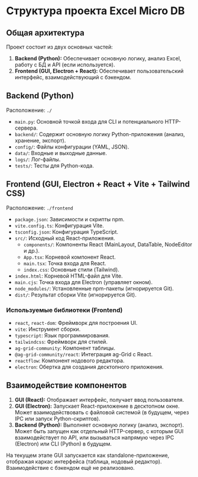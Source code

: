 # Структура проекта Excel Micro DB

## Общая архитектура

Проект состоит из двух основных частей:

1.  **Backend (Python):** Обеспечивает основную логику, анализ Excel, работу с БД и API (если используется).
2.  **Frontend (GUI, Electron + React):** Обеспечивает пользовательский интерфейс, взаимодействующий с бэкендом.

## Backend (Python)

Расположение: `./`

*   `main.py`: Основной точкой входа для CLI и потенциального HTTP-сервера.
*   `backend/`: Содержит основную логику Python-приложения (анализ, хранение, экспорт).
*   `config/`: Файлы конфигурации (YAML, JSON).
*   `data/`: Входные и выходные данные.
*   `logs/`: Лог-файлы.
*   `tests/`: Тесты для Python-кода.

## Frontend (GUI, Electron + React + Vite + Tailwind CSS)

Расположение: `./frontend`

*   `package.json`: Зависимости и скрипты npm.
*   `vite.config.ts`: Конфигурация Vite.
*   `tsconfig.json`: Конфигурация TypeScript.
*   `src/`: Исходный код React-приложения.
    *   `components/`: Компоненты React (MainLayout, DataTable, NodeEditor и др.).
    *   `App.tsx`: Корневой компонент React.
    *   `main.tsx`: Точка входа для React.
    *   `index.css`: Основные стили (Tailwind).
*   `index.html`: Корневой HTML-файл для Vite.
*   `main.cjs`: Точка входа для Electron (управляет окном).
*   `node_modules/`: Установленные npm-пакеты (игнорируется Git).
*   `dist/`: Результат сборки Vite (игнорируется Git).

### Используемые библиотеки (Frontend)

*   `react`, `react-dom`: Фреймворк для построения UI.
*   `vite`: Инструмент сборки.
*   `typescript`: Язык программирования.
*   `tailwindcss`: Фреймворк для стилей.
*   `ag-grid-community`: Компонент таблицы.
*   `@ag-grid-community/react`: Интеграция ag-Grid с React.
*   `reactflow`: Компонент нодового редактора.
*   `electron`: Обертка для создания десктопного приложения.

## Взаимодействие компонентов

1.  **GUI (React):** Отображает интерфейс, получает ввод пользователя.
2.  **GUI (Electron):** Запускает React-приложение в десктопном окне. Может взаимодействовать с файловой системой (в будущем, через IPC или запуск Python-скриптов).
3.  **Backend (Python):** Выполняет основную логику (анализ, экспорт). Может быть запущен как отдельный HTTP-сервер, с которым GUI взаимодействует по API, или вызываться напрямую через IPC (Electron) или CLI (Python) в будущем.

На текущем этапе GUI запускается как standalone-приложение, отображая каркас интерфейса (таблица, нодовый редактор). Взаимодействие с бэкендом ещё не реализовано.
